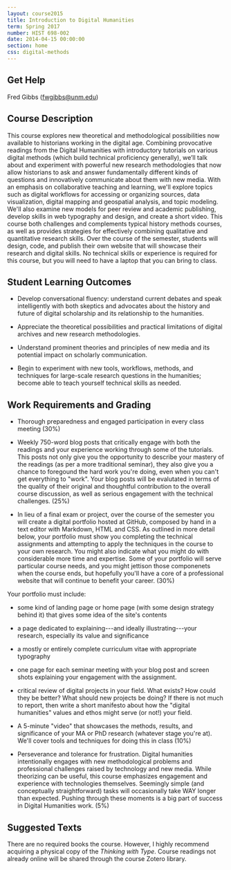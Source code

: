 ```yaml
---
layout: course2015 
title: Introduction to Digital Humanities 
term: Spring 2017
number: HIST 698-002
date: 2014-04-15 00:00:00
section: home
css: digital-methods 
---
```


## Get Help
Fred Gibbs \([fwgibbs@unm.edu](mailto:fwgibbs@unm.edu)\)    

## Course Description
This course explores new theoretical and methodological possibilities now available to historians working in the digital age. Combining provocative readings from the Digital Humanities with introductory tutorials on various digital methods (which build technical proficiency generally), we’ll talk about and experiment with powerful new research methodologies that now allow historians to ask and answer fundamentally different kinds of questions and innovatively communicate about them with new media. With an emphasis on collaborative teaching and learning, we'll explore topics such as digital workflows for accessing or organizing sources, data visualization, digital mapping and geospatial analysis, and topic modeling. We'll also examine new models for peer review and academic publishing, develop skills in web typography and design, and create a short video. This course both challenges and complements typical history methods courses, as well as provides strategies for effectively combining qualitative and quantitative research skills. Over the course of the semester, students will design, code, and publish their own website that will showcase their research and digital skills. No technical skills or experience is required for this course, but you will need to have a laptop that you can bring to class.


## Student Learning Outcomes
- Develop conversational fluency: understand current debates and speak intelligently with both skeptics and advocates about the history and future of digital scholarship and its relationship to the humanities.

- Appreciate the theoretical possibilities and practical limitations of digital archives and new research methodologies.

- Understand prominent theories and principles of new media and its potential impact on scholarly communication.

- Begin to experiment with new tools, workflows, methods, and techniques for large-scale research questions in the humanities; become able to teach yourself technical skills as needed.



## Work Requirements and Grading
- Thorough preparedness and engaged participation in every class meeting (30%)

- Weekly 750-word blog posts that critically engage with both the readings and your experience working through some of the tutorials. This posts not only give you the opportunity to describe your mastery of the readings (as per a more traditional seminar), they also give you a chance to foregound the hard work you're doing, even when you can't get everything to "work". Your blog posts will be evalutated in terms of the quality of their original and thoughtful contribution to the overall course discussion, as well as serious engagement with the technical challenges. (25%)

- In lieu of a final exam or project, over the course of the semester you will create a digital portfolio hosted at GitHub, composed by hand in a text editor with Markdown, HTML and CSS. As outlined in more detail below, your portfolio must show you completing the technical assignments and attempting to apply the techniques in the course to your own research. You might also indicate what you might do with considerable more time and expertise. Some of your portfolio will serve particular course needs, and you might jettison those componenets when the course ends, but hopefully you'll have a core of a professional website that will continue to benefit your career. (30%)

Your portfolio must include:

- some kind of landing page or home page (with some design strategy behind it) that gives some idea of the site's contents
- a page dedicated to explaining---and ideally illustrating---your research, especially its value and significance
- a mostly or entirely complete curriculum vitae with appropriate typography
- one page for each seminar meeting with your blog post and screen shots explaining your engagement with the assignment.
- critical review of digital projects in your field. What exists? How could they be better? What should new projects be doing? If there is not much to report, then write a short manifesto about how the "digital humanities" values and ethos might serve (or not!) your field.
 
- A 5-minute "video" that showcases the methods, results, and significance of your MA or PhD research (whatever stage you're at). We'll cover tools and techniques for doing this in class (10%)


- Perseverance and tolerance for frustration. Digital humanities intentionally engages with new methodological problems and professional challenges raised by technology and new media. While theorizing can be useful, this course emphasizes engagement and experience with technologies themselves. Seemingly simple (and conceptually straightforward) tasks will occasionally take WAY longer than expected. Pushing through these moments is a big part of success in Digital Humanities work. (5%)


## Suggested Texts
There are no required books the course. However, I highly recommend acquiring a physical copy of the _Thinking with Type_. Course readings not already online will be shared through the course Zotero library.